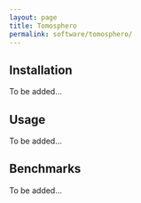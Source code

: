 ```yaml
---
layout: page
title: Tomosphero
permalink: software/tomosphero/
---
```


## Installation

To be added...

## Usage

To be added...

## Benchmarks

To be added...
